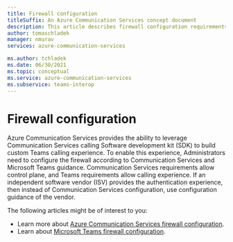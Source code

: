 ```yaml
---
title: Firewall configuration
titleSuffix: An Azure Communication Services concept document
description: This article describes firewall configuration requirements to enable a custom Teams endpoint.
author: tomaschladek
manager: nmurav
services: azure-communication-services

ms.author: tchladek
ms.date: 06/30/2021
ms.topic: conceptual
ms.service: azure-communication-services
ms.subservice: teams-interop
---
```


# Firewall configuration

Azure Communication Services provides the ability to leverage Communication Services calling Software development kit (SDK) to build custom Teams calling experience. To enable this experience, Administrators need to configure the firewall according to Communication Services and Microsoft Teams guidance. Communication Services requirements allow control plane, and Teams requirements allow calling experience. If an independent software vendor (ISV) provides the authentication experience, then instead of Communication Services configuration, use configuration guidance of the vendor. 

The following articles might be of interest to you:

- Learn more about [Azure Communication Services firewall configuration](../voice-video-calling/network-requirements.md).
- Learn about [Microsoft Teams firewall configuration](https://docs.microsoft.com/microsoft-365/enterprise/urls-and-ip-address-ranges?view=o365-worldwide#skype-for-business-online-and-microsoft-teams).
